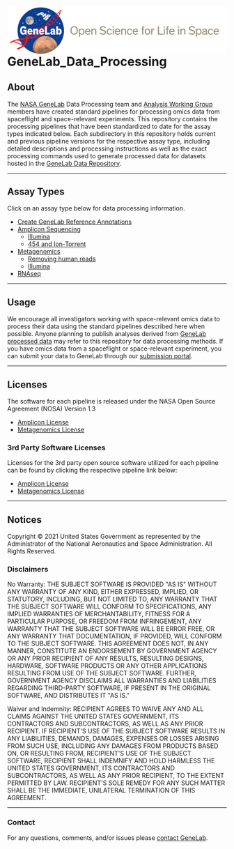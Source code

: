 <img src="images/NASA_GeneLab_logo-2019.png" align="left" alt=""/>


# GeneLab_Data_Processing

## About
The [NASA GeneLab](https://genelab.nasa.gov/) Data Processing team and [Analysis Working Group](https://genelab.nasa.gov/awg/charter) members have created standard pipelines for processing omics data from spaceflight and space-relevant experiments. This repository contains the processing pipelines that have been standardized to date for the assay types indicated below. Each subdirectory in this repository holds current and previous pipeline versions for the respective assay type, including detailed descriptions and processing instructions as well as the exact processing commands used to generate processed data for datasets hosted in the [GeneLab Data Repository](https://genelab-data.ndc.nasa.gov/genelab/projects).

---

## Assay Types
Click on an assay type below for data processing information.  
- [Create GeneLab Reference Annotations](GeneLab_Reference_Annotations)
- [Amplicon Sequencing](Amplicon) 
  - [Illumina](Amplicon/Illumina)  
  - [454 and Ion-Torrent](Amplicon/454-and-IonTorrent)  
- [Metagenomics](Metagenomics)  
  - [Removing human reads](Metagenomics/Remove_human_reads_from_raw_data)  
  - [Illumina](Metagenomics/Illumina)  
- [RNAseq](RNAseq)  

---

## Usage
We encourage all investigators working with space-relevant omics data to process their data using the standard pipelines described here when possible. Anyone planning to publish analyses derived from [GeneLab processed data](https://genelab-data.ndc.nasa.gov/genelab/projects) may refer to this repository for data processing methods. If you have omics data from a spaceflight or space-relevant experiment, you can submit your data to GeneLab through our [submission portal](https://genelab-data.ndc.nasa.gov/geode-sso-login/).

---

## Licenses

The software for each pipeline is released under the NASA Open Source Agreement (NOSA) Version 1.3
- [Amplicon License](Licenses/Amplicon_and_Metagenomics_NOSA_License.pdf)
- [Metagenomics License](Licenses/Amplicon_and_Metagenomics_NOSA_License.pdf)

### 3rd Party Software Licenses

Licenses for the 3rd party open source software utilized for each pipeline can be found by clicking the respective pipeline link below:
- [Amplicon License](3rd_Party_Licenses/Amplicon_and_Metagenomics_3rd_Party_Software.md)
- [Metagenomics License](3rd_Party_Licenses/Amplicon_and_Metagenomics_3rd_Party_Software.md)

---

## Notices

Copyright © 2021 United States Government as represented by the Administrator of the National Aeronautics and Space Administration.  All Rights Reserved.

### Disclaimers

No Warranty: THE SUBJECT SOFTWARE IS PROVIDED "AS IS" WITHOUT ANY WARRANTY OF ANY KIND, EITHER EXPRESSED, IMPLIED, OR STATUTORY, INCLUDING, BUT NOT LIMITED TO, ANY WARRANTY THAT THE SUBJECT SOFTWARE WILL CONFORM TO SPECIFICATIONS, ANY IMPLIED WARRANTIES OF MERCHANTABILITY, FITNESS FOR A PARTICULAR PURPOSE, OR FREEDOM FROM INFRINGEMENT, ANY WARRANTY THAT THE SUBJECT SOFTWARE WILL BE ERROR FREE, OR ANY WARRANTY THAT DOCUMENTATION, IF PROVIDED, WILL CONFORM TO THE SUBJECT SOFTWARE. THIS AGREEMENT DOES NOT, IN ANY MANNER, CONSTITUTE AN ENDORSEMENT BY GOVERNMENT AGENCY OR ANY PRIOR RECIPIENT OF ANY RESULTS, RESULTING DESIGNS, HARDWARE, SOFTWARE PRODUCTS OR ANY OTHER APPLICATIONS RESULTING FROM USE OF THE SUBJECT SOFTWARE.  FURTHER, GOVERNMENT AGENCY DISCLAIMS ALL WARRANTIES AND LIABILITIES REGARDING THIRD-PARTY SOFTWARE, IF PRESENT IN THE ORIGINAL SOFTWARE, AND DISTRIBUTES IT "AS IS."

Waiver and Indemnity:  RECIPIENT AGREES TO WAIVE ANY AND ALL CLAIMS AGAINST THE UNITED STATES GOVERNMENT, ITS CONTRACTORS AND SUBCONTRACTORS, AS WELL AS ANY PRIOR RECIPIENT.  IF RECIPIENT'S USE OF THE SUBJECT SOFTWARE RESULTS IN ANY LIABILITIES, DEMANDS, DAMAGES, EXPENSES OR LOSSES ARISING FROM SUCH USE, INCLUDING ANY DAMAGES FROM PRODUCTS BASED ON, OR RESULTING FROM, RECIPIENT'S USE OF THE SUBJECT SOFTWARE, RECIPIENT SHALL INDEMNIFY AND HOLD HARMLESS THE UNITED STATES GOVERNMENT, ITS CONTRACTORS AND SUBCONTRACTORS, AS WELL AS ANY PRIOR RECIPIENT, TO THE EXTENT PERMITTED BY LAW.  RECIPIENT'S SOLE REMEDY FOR ANY SUCH MATTER SHALL BE THE IMMEDIATE, UNILATERAL TERMINATION OF THIS AGREEMENT.

---

### Contact
For any questions, comments, and/or issues please [contact GeneLab](https://genelab.nasa.gov/help/contact).
